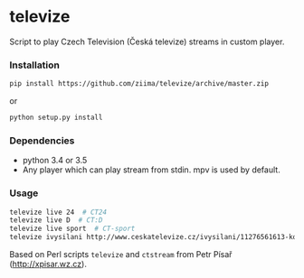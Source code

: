 # televize #
Script to play Czech Television (Česká televize) streams in custom player.

### Installation ###
```sh
pip install https://github.com/ziima/televize/archive/master.zip
```
or
```sh
python setup.py install
```

### Dependencies ###
 * python 3.4 or 3.5
 * Any player which can play stream from stdin. mpv is used by default.

### Usage ###
```sh
televize live 24  # CT24
televize live D  # CT:D
televize live sport  # CT-sport
televize ivysilani http://www.ceskatelevize.cz/ivysilani/11276561613-kosmo/
```

Based on Perl scripts `televize` and `ctstream` from Petr Písař (http://xpisar.wz.cz).
